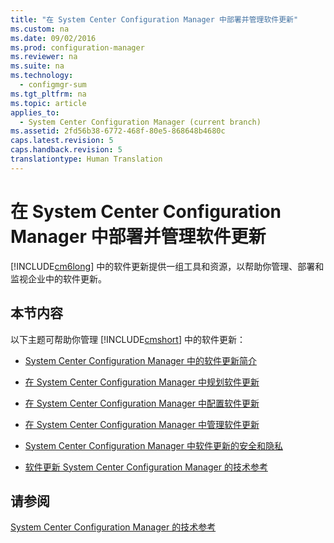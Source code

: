 ```yaml
---
title: "在 System Center Configuration Manager 中部署并管理软件更新"
ms.custom: na
ms.date: 09/02/2016
ms.prod: configuration-manager
ms.reviewer: na
ms.suite: na
ms.technology: 
  - configmgr-sum
ms.tgt_pltfrm: na
ms.topic: article
applies_to: 
  - System Center Configuration Manager (current branch)
ms.assetid: 2fd56b38-6772-468f-80e5-868648b4680c
caps.latest.revision: 5
caps.handback.revision: 5
translationtype: Human Translation
---
```

# 在 System Center Configuration Manager 中部署并管理软件更新
[!INCLUDE[cm6long](../LocTest/includes/cm6long_md.md)] 中的软件更新提供一组工具和资源，以帮助你管理、部署和监视企业中的软件更新。  
  
## 本节内容  
 以下主题可帮助你管理 [!INCLUDE[cmshort](../LocTest/includes/cmshort_md.md)] 中的软件更新：  
  
-   [System Center Configuration Manager 中的软件更新简介](../LocTest/Introduction-to-software-updates-in-System-Center-Configuration-Manager.md)  
  
-   [在 System Center Configuration Manager 中规划软件更新](../LocTest/Plan-for-software-updates-in-System-Center-Configuration-Manager.md)  
  
-   [在 System Center Configuration Manager 中配置软件更新](../LocTest/Configure-software-updates-in-System-Center-Configuration-Manager.md)  
  
-   [在 System Center Configuration Manager 中管理软件更新](../LocTest/Manage-software-updates-in-System-Center-Configuration-Manager.md)  
  
-   [System Center Configuration Manager 中软件更新的安全和隐私](../LocTest/Security-and-privacy-for-software-updates-in-System-Center-Configuration-Manager.md)  
  
-   [软件更新 System Center Configuration Manager 的技术参考](../LocTest/Software-updates-technical-reference-for-System-Center-Configuration-Manager.md)  
  
## 请参阅  
 [System Center Configuration Manager 的技术参考](../LocTest/Technical-reference-for-System-Center-Configuration-Manager.md)